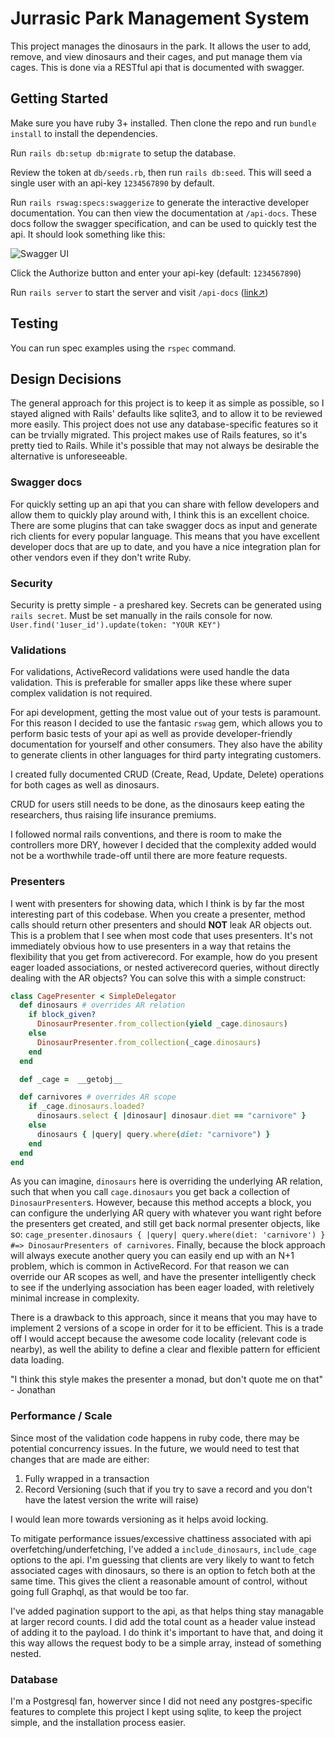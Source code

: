 # Jurrasic Park Management System

This project manages the dinosaurs in the park. It allows the user to add, remove, and view dinosaurs and their cages, and put manage them via cages. This is done via a RESTful api that is documented with swagger.


## Getting Started

Make sure you have ruby 3+ installed. Then clone the repo and run `bundle install` to install the dependencies.

Run `rails db:setup db:migrate` to setup the database. 

Review the token at `db/seeds.rb`, then run `rails db:seed`. This will seed a single user with an api-key `1234567890` by default.

Run `rails rswag:specs:swaggerize` to generate the interactive developer documentation. You can then view the documentation at `/api-docs`. These docs follow the swagger specification, and can be used to quickly test the api. It should look something like this:

![Swagger UI](https://uc1c24429e6b105b2f17f8ae8be5.previews.dropboxusercontent.com/p/thumb/ACITCAILqnSs1oH58WltETwemOSJHF69vS8m8C_UTjDFsv5yMtICykPm3CH9h5KnOHdrdMA6vryhajQE9ktECJdjAuHec1iwc0R1LUCE_daQeFRhqo8cnabcRQ9ESgR5XRLB5F0MuFlwUaKU4CM3CMkl3T_MRKG6q8kiP7Vg9Csi218dp4CC-F_7VpsACz8L9tzG_k7H1Q_lCvzoClsKvCuT3qYq_3HdXZKmuhKXHjLwTxf-noLft0iKf6MqbuYNDmH5u34MyDDNpkkixcbbrrPWW_TiRP-0DSvzQ5b2yiK0Svu8V_uW1RwO7fIX5K7-qXq4VvxKcKaplS27lw9nfRAk1oYVno_9hUSyIFaJ3YNccw/p.png)

Click the Authorize button and enter your api-key (default: `1234567890`)

Run `rails server` to start the server and visit `/api-docs` ([link↗](http://localhost:3000/api-docs))

## Testing

You can run spec examples using the `rspec` command.


## Design Decisions

The general approach for this project is to keep it as simple as possible, so I stayed aligned with Rails' defaults like sqlite3, and to allow it to be reviewed more easily. This project does not use any database-specific features so it can be trvially migrated. This project makes use of Rails features, so it's pretty tied to Rails. While it's possible that may not always be desirable the alternative is unforeseeable.

### Swagger docs

For quickly setting up an api that you can share with fellow developers and allow them to quickly play around with, I think this is an excellent choice. There are some plugins that can take swagger docs as input and generate rich clients for every popular language. This means that you have excellent developer docs that are up to date, and you have a nice integration plan for other vendors even if they don't write Ruby.

### Security

Security is pretty simple - a preshared key. Secrets can be generated using `rails secret`. Must be set manually in the rails console for now. 
`User.find('1user_id').update(token: "YOUR KEY")`

### Validations

For validations, ActiveRecord validations were used handle the data validation. This is preferable for smaller apps like these where super complex validation is not required.

For api development, getting the most value out of your tests is paramount. For this reason I decided to use the fantasic `rswag` gem, which allows you to perform basic tests of your api as well as provide developer-friendly documentation for yourself and other consumers. They also have the ability to generate clients in other languages for third party integrating customers.

I created fully documented CRUD (Create, Read, Update, Delete) operations for both cages as well as dinosaurs.

CRUD for users still needs to be done, as the dinosaurs keep eating the researchers, thus raising life insurance premiums.

I followed normal rails conventions, and there is room to make the controllers more DRY, however I decided that the complexity added would not be a worthwhile trade-off until there are more feature requests. 

### Presenters

I went with presenters for showing data, which I think is by far the most interesting part of this codebase. When you create a presenter, method calls should return other presenters and should **NOT** leak AR objects out. This is a problem that I see when most code that uses presenters. It's not immediately obvious how to use presenters in a way that retains the flexibility that you get from activerecord. For example, how do you present eager loaded associations, or nested activerecord queries, without directly dealing with the AR objects? You can solve this with a simple construct:

```ruby
class CagePresenter < SimpleDelegator
  def dinosaurs # overrides AR relation
    if block_given?
      DinosaurPresenter.from_collection(yield _cage.dinosaurs)
    else
      DinosaurPresenter.from_collection(_cage.dinosaurs)
    end
  end

  def _cage =  __getobj__

  def carnivores # overrides AR scope
    if _cage.dinosaurs.loaded?
      dinosaurs.select { |dinosaur| dinosaur.diet == "carnivore" }
    else
      dinosaurs { |query| query.where(diet: "carnivore") }
    end
  end
end
```

As you can imagine, `dinosaurs` here is overriding the underlying AR relation, such that when you call `cage.dinosaurs` you get back a collection of `DinosaurPresenter`s. However, because this method accepts a block, you can configure the underlying AR query with whatever you want right before the presenters get created, and still get back normal presenter objects, like so: `cage_presenter.dinosaurs { |query| query.where(diet: 'carnivore') } #=> DinosaurPresenters of carnivores`. Finally, because the block approach will always execute another query you can easily end up with an N+1 problem, which is common in ActiveRecord. For that reason we can override our AR scopes as well, and have the presenter intelligently check to see if the underlying association has been eager loaded, with reletively minimal increase in complexity.

There is a drawback to this approach, since it means that you may have to implement 2 versions of a scope in order for it to be efficient. This is a trade off I would accept because the awesome code locality (relevant code is nearby), as well the ability to define a clear and flexible pattern for efficient data loading.

"I think this style makes the presenter a monad, but don't quote me on that" - Jonathan


### Performance / Scale

Since most of the validation code happens in ruby code, there may be potential concurrency issues. In the future, we would need to test that changes that are made are either:

1. Fully wrapped in a transaction
2. Record Versioning (such that if you try to save a record and you don't have the latest version the write will raise)

I would lean more towards versioning as it helps avoid locking.

To mitigate performance issues/excessive chattiness associated with api overfetching/underfetching, I've added a `include_dinosaurs`, `include_cage` options to the api. I'm guessing that clients are very likely to want to fetch associated cages with dinosaurs, so there is an option to fetch both at the same time. This gives the client a reasonable amount of control, without going full Graphql, as that would be too far.

I've added pagination support to the api, as that helps thing stay managable at larger record counts. I did add the total count as a header value instead of adding it to the payload. I do think it's important to have that, and doing it this way allows the request body to be a simple array, instead of something nested.

### Database

I'm a Postgresql fan, howerver since I did not need any postgres-specific features to complete this project I kept using sqlite, to keep the project simple, and the installation process easier.